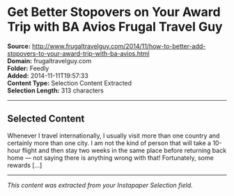 # Get Better Stopovers on Your Award Trip with BA Avios Frugal Travel Guy

**Source:** http://www.frugaltravelguy.com/2014/11/how-to-better-add-stopovers-to-your-award-trip-with-ba-avios.html  
**Domain:** frugaltravelguy.com  
**Folder:** Feedly  
**Added:** 2014-11-11T19:57:33  
**Content Type:** Selection Content Extracted  
**Selection Length:** 313 characters  


---

## Selected Content

Whenever I travel internationally, I usually visit more than one country and certainly more than one city. I am not the kind of person that will take a 10-hour flight and then stay two weeks in the same place before returning back home — not saying there is anything wrong with that! Fortunately, some rewards […]

---

*This content was extracted from your Instapaper Selection field.*